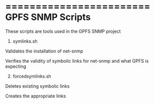 ========================
 GPFS SNMP Scripts
========================

These scripts are tools used in the GPFS SNMP project

1) symlinks.sh

 Validates the installation of net-snmp
 
 Verifies the validity of symbolic links for net-snmp and what GPFS is expecting

2) forcedsymlinks.sh

 Deletes existing symbolic links
 
 Creates the appropriate links
